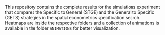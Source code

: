 This repository contains the complete results for the simulations experiment that compares the Specific to General (STGE) and the General to Specific (GETS) strategies in the spatial econometrics specification search.
Heatmaps are inside the respective folders and a collection of animations is available in the folder `ANIMATIONS` for better visualization.
